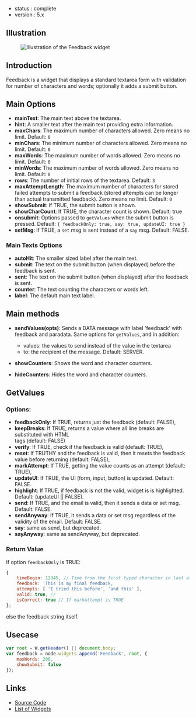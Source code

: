  - status : complete
 - version : 5.x

## Illustration

<figure>
  <img src="http://nodegame.org/images/wiki/v5/feedback-widget.jpeg" alt="Illustration of the Feedback widget">
</figure>

## Introduction

Feedback is a widget that displays a standard textarea form with validation for
number of characters and words; optionally it adds a submit button. 

## Main Options

- **mainText**: The main text above the textarea.
- **hint**: A smaller text after the main text providing extra information.
- **maxChars**: The maximum number of characters allowed. Zero means no
  limit. Default: `0`
- **minChars**:  The minimum number of characters allowed. Zero means no
  limit. Default: `0`
- **maxWords**:  The maximum number of words allowed. Zero means no
  limit. Default: `0`
- **minWords**:  The maximum number of words allowed. Zero means no
  limit. Default: `0`
- **rows**: The number of initial rows of the textarea. Default: `3`
- **maxAttemptLength**: The maximum number of characters for stored failed
    attempts to submit a feedback (stored attempts can be longer than actual
    transmitted feedback). Zero means no limit. Default: `0`
- **showSubmit**: If TRUE, the submit button is shown.
- **showCharCount**: If TRUE, the character count is shown. Default: true
- **onsubmit**: Options passed to `getValues` when the submit button is pressed.
    Default: `{ feedbackOnly: true, say: true, updateUI: true }`
- **setMsg**: If TRUE, a `set` msg is sent instead of a `say` msg. Default: FALSE.

### Main Texts Options

- **autoHit**: The smaller sized label after the main text.
- **submit**: The text on the submit button (when displayed) before the feedback
  is sent.
- **sent**: The text on the submit button (when displayed) after the feedback is
  sent.
- **counter**: The text counting the characters or words left.
- **label**: The default main text label. 

## Main methods

- **sendValues(opts)**: Sends a DATA message with label 'feedback' with feedback
  and paradata. Same options for `getValues`, and in addition: 

    - values: the values to send instead of the value in the textarea
    - to: the recipient of the message. Default: SERVER.

- **showCounters**: Shows the word and character counters.
- **hideCounters**: Hides the word and character counters.

## GetValues

### Options:

- **feedbackOnly**: If TRUE, returns just the feedback (default: FALSE),
- **keepBreaks**:  If TRUE, returns a value where all line breaks are
               substituted with HTML <br /> tags (default: FALSE)
- **verify**:      If TRUE, check if the feedback is valid (default: TRUE),
- **reset**:       If TRUTHY and the feedback is valid, then it resets
    the feedback value before returning (default: FALSE),
- **markAttempt**: If TRUE, getting the value counts as an attempt
    (default: TRUE),
- **updateUI**:    If TRUE, the UI (form, input, button) is updated.
               Default: FALSE.
- **highlight**:   If TRUE, if feedback is not the valid, widget is
               is highlighted. Default: (updateUI || FALSE).
- **send**:        If TRUE, and the email is valid, then it sends
               a data or set msg. Default: FALSE.
- **sendAnyway**:  If TRUE, it sends a data or set msg regardless of
               the validity of the email. Default: FALSE.
- **say**:         same as send, but deprecated.
- **sayAnyway**:   same as sendAnyway, but deprecated.

### Return Value

If option `feedbackOnly` is TRUE:

```javascript
{
    timeBegin: 12345, // Time from the first typed character in last attempt.
    feedback: 'This is my final feedback,
    attempts: [ 'I tried this before', 'and this' ],
    valid: true, // 
    isCorrect: true // If markAttempt is TRUE
};
```

else the feedback string itself.

## Usecase

```js
var root = W.getHeader() || document.body;
var feedback = node.widgets.append('Feedback', root, {
    maxWords: 200,
    showSubmit: false
});
```

## Links

- [Source Code](https://github.com/nodeGame/nodegame-widgets/blob/master/widgets/Feedback.js)
- [List of Widgets](Widgets-API-v5)
